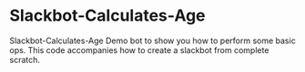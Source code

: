 # Slackbot-Calculates-Age

Slackbot-Calculates-Age
Demo bot to show you how to perform some basic ops. This code accompanies how to create a slackbot from complete scratch.
